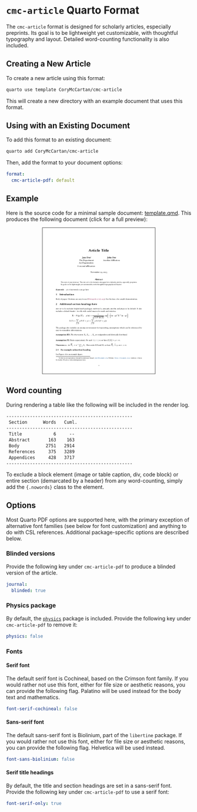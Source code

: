 
# `cmc-article` Quarto Format

The `cmc-article` format is designed for scholarly articles, especially preprints.
Its goal is to be lightweight yet customizable, with thoughtful typography and layout.
Detailed word-counting functionality is also included.

## Creating a New Article

To create a new article using this format:

```bash
quarto use template CoryMcCartan/cmc-article
```

This will create a new directory with an example document that uses this format.

## Using with an Existing Document

To add this format to an existing document:

```bash
quarto add CoryMcCartan/cmc-article
```

Then, add the format to your document options:

```yaml
format:
  cmc-article-pdf: default
```    

## Example

Here is the source code for a minimal sample document: [template.qmd](template.qmd).
This produces the following document (click for a full preview):

<p align="center">
<a href="template.pdf">
<kbd> <img src="thumb.png" width=306 style="border: 1px solid #444"> </kbd>
</a>
</p>

## Word counting

During rendering a table like the following will be included in the render log.

```
------------------------------------------------
 Section      Words   Cuml.
------------------------------------------------
 Title            6     --
 Abstract       163    163
 Body          2751   2914
 References     375   3289
 Appendices     428   3717
------------------------------------------------
```

To exclude a block element (image or table caption, div, code block) or entire
section (demarcated by a header) from any word-counting, simply add the
`{.nowords}` class to the element. 


## Options

Most Quarto PDF options are supported here, with the primary exception of
alternative font families (see below for font customization)
and anything to do with CSL references.
Additional package-specific options are described below.

### Blinded versions

Provide the following key under `cmc-article-pdf` to produce a blinded version of the article.
```yaml
journal:
  blinded: true
```

### Physics package

By default, the [`physics`](http://mirrors.ibiblio.org/CTAN/macros/latex/contrib/physics/physics.pdf) package is included.
Provide the following key under `cmc-article-pdf` to remove it:
```yaml
physics: false
```

### Fonts

#### Serif font
The default serif font is Cochineal, based on the Crimson font family.
If you would rather not use this font, either for file size or aesthetic reasons, you can provide the following flag.
Palatino will be used instead for the body text and mathematics.
```yaml
font-serif-cochineal: false
```

#### Sans-serif font
The default sans-serif font is Biolinium, part of the `libertine` package.
If you would rather not use this font, either for file size or aesthetic reasons, you can provide the following flag.
Helvetica will be used instead.
```yaml
font-sans-biolinium: false
```

#### Serif title headings

By default, the title and section headings are set in a sans-serif font. 
Provide the following key under `cmc-article-pdf` to use a serif font:
```yaml
font-serif-only: true
```

